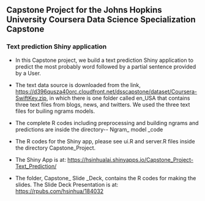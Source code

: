 ## Capstone Project for the Johns Hopkins University Coursera Data Science Specialization Capstone

### Text prediction Shiny application

- In this Capstone project, we build a text prediction Shiny application to predict the most probably word followed by a partial sentence provided by a User.

- The text data source is downloaded from the link, https://d396qusza40orc.cloudfront.net/dsscapstone/dataset/Coursera-SwiftKey.zip, in which there is one folder called en_USA that contains three text files from blogs, news, and twitters. We used the three text files for builing ngrams models.


- The complete R codes including preprocessing and building ngrams and predictions are inside the directory-- Ngram_ model _code

- The R codes for the Shiny app, please see ui.R and server.R files inside the directory Capstone_Project.

- The Shiny App is at: https://hsinhualai.shinyapps.io/Capstone_Project-Text_Prediction/

- The folder, Capstone_  Slide _Deck, contains the R codes for making the slides. The Slide Deck Presentation is at: https://rpubs.com/hsinhua/184032